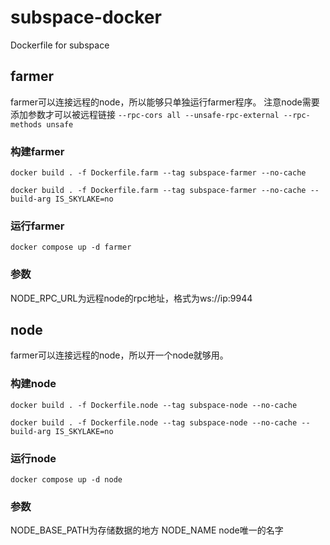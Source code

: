 # subspace-docker
Dockerfile for subspace

## farmer

farmer可以连接远程的node，所以能够只单独运行farmer程序。
注意node需要添加参数才可以被远程链接
`--rpc-cors all --unsafe-rpc-external --rpc-methods unsafe`

### 构建farmer

`docker build . -f Dockerfile.farm --tag subspace-farmer --no-cache`

`docker build . -f Dockerfile.farm --tag subspace-farmer --no-cache --build-arg IS_SKYLAKE=no`

### 运行farmer

`docker compose up -d farmer`

### 参数
NODE_RPC_URL为远程node的rpc地址，格式为ws://ip:9944

## node

farmer可以连接远程的node，所以开一个node就够用。

### 构建node

`docker build . -f Dockerfile.node --tag subspace-node --no-cache`

`docker build . -f Dockerfile.node --tag subspace-node --no-cache --build-arg IS_SKYLAKE=no`

### 运行node

`docker compose up -d node`

### 参数
NODE_BASE_PATH为存储数据的地方
NODE_NAME node唯一的名字
